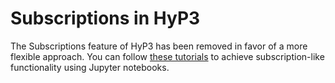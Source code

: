 # Subscriptions in HyP3

The Subscriptions feature of HyP3
has been removed in favor of a more flexible approach.
You can follow [these tutorials](../tutorials/process-new-granules-for-search-parameters.md)
to achieve subscription-like functionality using Jupyter notebooks.
